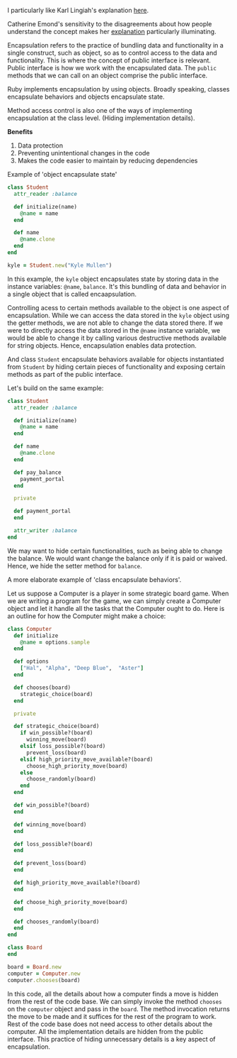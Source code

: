 I particularly like Karl Lingiah's explanation [here](https://launchschool.com/posts/2fa7508d).

Catherine Emond's sensitivity to the disagreements about how people understand the concept makes her [explanation](https://launchschool.com/posts/a8e43f97) particularly illuminating.

Encapsulation refers to the practice of bundling data and functionality in a single construct, such as object, so as to control access to the data and functionality. This is where the concept of public interface is relevant. Public interface is how we work with the encapsulated data. The `public` methods that we can call on an object comprise the public interface.

Ruby implements encapsulation by using objects. Broadly speaking, classes encapsulate behaviors and objects encapsulate state.

Method access control is also one of the ways of implementing encapsulation at the class level. (Hiding implementation details).

 **Benefits**
  1. Data protection
  2. Preventing unintentional changes in the code
  3. Makes the code easier to maintain by reducing dependencies

Example of 'object encapsulate state'

```ruby
class Student
  attr_reader :balance

  def initialize(name)
    @name = name
  end

  def name
    @name.clone
  end
end

kyle = Student.new("Kyle Mullen")
```

In this example, the `kyle` object encapsulates state by storing data in the instance variables: `@name`, `balance`. It's this bundling of data and behavior in a single object that is called encaapsulation.

Controlling acess to certain methods available to the object is one aspect of encapsulation. While we can access the data stored in the `kyle` object using the getter methods, we are not able to change the data stored there. If we were to directly access the data stored in the `@name` instance variable, we would be able to change it by calling various destructive methods available for string objects. Hence, encapsulation enables data protection.

And class `Student` encapsulate behaviors available for objects instantiated from `Student` by hiding certain pieces of functionality and exposing certain methods as part of the public interface.

Let's build on the same example:

```ruby
class Student
  attr_reader :balance

  def initialize(name)
    @name = name
  end

  def name
    @name.clone
  end

  def pay_balance
    payment_portal
  end

  private

  def payment_portal
  end

  attr_writer :balance
end
```

We may want to hide certain functionalities, such as being able to change the balance. We would want change the balance only if it is paid or waived. Hence, we hide the setter method for `balance`.

A more elaborate example of 'class encapsulate behaviors'.

Let us suppose a Computer is a player in some strategic board game. When we are writing a program for the game, we can simply create a Computer object and let it handle all the tasks that the Computer ought to do. Here is an outline for how the Computer might make a choice:

```ruby
class Computer
  def initialize
    @name = options.sample
  end

  def options
    ["Hal", "Alpha", "Deep Blue",  "Aster"]
  end

  def chooses(board)
    strategic_choice(board)
  end

  private

  def strategic_choice(board)
    if win_possible?(board)
      winning_move(board)
    elsif loss_possible?(board)
      prevent_loss(board)
    elsif high_priority_move_available?(board)
      choose_high_priority_move(board)
    else
      choose_randomly(board)
    end
  end

  def win_possible?(board)
  end

  def winning_move(board)
  end

  def loss_possible?(board)
  end

  def prevent_loss(board)
  end

  def high_priority_move_available?(board)
  end

  def choose_high_priority_move(board)
  end

  def chooses_randomly(board)
  end
end

class Board
end

board = Board.new
computer = Computer.new
computer.chooses(board)
```

In this code, all the details about how a computer finds a move is hidden from the rest of the code base. We can simply invoke the method `chooses` on the `computer` object and pass in the `board`. The method invocation returns the move to be made and it suffices for the rest of the program to work. Rest of the code base does not need access to other details about the computer. All the implementation details are hidden from the public interface. This practice of hiding unnecessary details is a key aspect of encapsulation.
